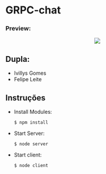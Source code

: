 # GRPC-chat

### Preview:
<p align="center">
  <img src="https://media.giphy.com/media/AUu7Yed3TTlGumoliK/giphy.gif" >
</p>

## Dupla:
- Ivillys Gomes
- Felipe Leite

## Instruções

- Install Modules:

    ``$ npm install``

- Start Server:

    ``$ node server``

- Start client:

    ``$ node client``

